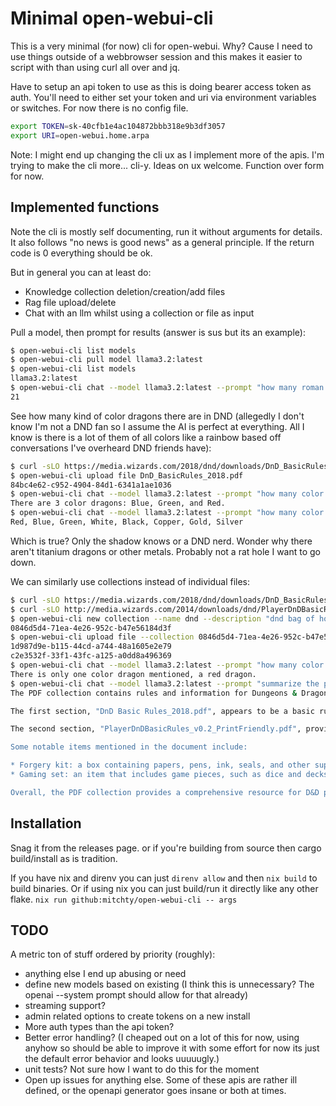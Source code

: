 # Minimal open-webui-cli

This is a very minimal (for now) cli for open-webui. Why? Cause I need to use things outside of a webbrowser session and this makes it easier to script with than using curl all over and jq.

Have to setup an api token to use as this is doing bearer access token as auth. You'll need to either set your token and uri via environment variables or switches. For now there is no config file.

```sh
export TOKEN=sk-40cfb1e4ac104872bbb318e9b3df3057
export URI=open-webui.home.arpa
```

Note: I might end up changing the cli ux as I implement more of the apis. I'm trying to make the cli more... cli-y. Ideas on ux welcome. Function over form for now.

## Implemented functions

Note the cli is mostly self documenting, run it without arguments for details. It also follows "no news is good news" as a general principle. If the return code is 0 everything should be ok.

But in general you can at least do:
- Knowledge collection deletion/creation/add files
- Rag file upload/delete
- Chat with an llm whilst using a collection or file as input

Pull a model, then prompt for results (answer is sus but its an example):

```sh
$ open-webui-cli list models
$ open-webui-cli pull model llama3.2:latest
$ open-webui-cli list models
llama3.2:latest
$ open-webui-cli chat --model llama3.2:latest --prompt "how many roman imperators built walls (answer with the number only)"
21
```

See how many kind of color dragons there are in DND (allegedly I don't know I'm not a DND fan so I assume the AI is perfect at everything. All I know is there is a lot of them of all colors like a rainbow based off conversations I've overheard DND friends have):

```sh
$ curl -sLO https://media.wizards.com/2018/dnd/downloads/DnD_BasicRules_2018.pdf
$ open-webui-cli upload file DnD_BasicRules_2018.pdf
84bc4e62-c952-4904-84d1-6341a1ae1036
$ open-webui-cli chat --model llama3.2:latest --prompt "how many color dragons are in dnd (answer with the color names only)" --file 84bc4e62-c952-4904-84d1-6341a1ae1036
There are 3 color dragons: Blue, Green, and Red.
$ open-webui-cli chat --model llama3.2:latest --prompt "how many color dragons are in dnd (answer with the color names only)"
Red, Blue, Green, White, Black, Copper, Gold, Silver
```

Which is true? Only the shadow knows or a DND nerd. Wonder why there aren't titanium dragons or other metals. Probably not a rat hole I want to go down.

We can similarly use collections instead of individual files:

```sh
$ curl -sLO https://media.wizards.com/2018/dnd/downloads/DnD_BasicRules_2018.pdf
$ curl -sLO http://media.wizards.com/2014/downloads/dnd/PlayerDnDBasicRules_v0.2_PrintFriendly.pdf
$ open-webui-cli new collection --name dnd --description "dnd bag of holding"
0846d5d4-71ea-4e26-952c-b47e56184d3f
$ open-webui-cli upload file --collection 0846d5d4-71ea-4e26-952c-b47e56184d3f *.pdf
1d987d9e-b115-44cd-a744-48a1605e2e79
c2e3532f-33f1-43fc-a125-a0dd8a496369
$ open-webui-cli chat --model llama3.2:latest --prompt "how many color dragons are in dnd (answer with the color names only)" --collection 0846d5d4-71ea-4e26-952c-b47e56184d3f
There is only one color dragon mentioned, a red dragon.
$ open-webui-cli chat --model llama3.2:latest --prompt "summarize the pdfs in this collection" --collection 0846d5d4-71ea-4e26-952c-b47e56184d3f
The PDF collection contains rules and information for Dungeons & Dragons (D&D) players. The content is divided into two main sections: "DnD Basic Rules_2018.pdf" and "PlayerDnDBasicRules_v0.2_PrintFriendly.pdf".

The first section, "DnD Basic Rules_2018.pdf", appears to be a basic ruleset for the game, covering various aspects such as character creation, combat, and gameplay mechanics.

The second section, "PlayerDnDBasicRules_v0.2_PrintFriendly.pdf", provides more detailed information on tools, equipment, and skills for players. The content includes lists of items such as Smith's tools, Tinker's tools, Weaver's tools, and others, along with their prices and weights.

Some notable items mentioned in the document include:

* Forgery kit: a box containing papers, pens, ink, seals, and other supplies to create convincing forgeries.
* Gaming set: an item that includes game pieces, such as dice and decks of cards, which allows players to add their proficiency bonus to ability checks when playing with that set.

Overall, the PDF collection provides a comprehensive resource for D&D players, covering various aspects of the game.
```

## Installation

Snag it from the releases page. or if you're building from source then cargo build/install as is tradition.

If you have nix and direnv you can just `direnv allow` and then `nix build` to build binaries. Or if using nix you can just build/run it directly like any other flake. `nix run github:mitchty/open-webui-cli -- args`

## TODO

A metric ton of stuff ordered by priority (roughly):
- anything else I end up abusing or need
- define new models based on existing (I think this is unnecessary? The openai --system prompt should allow for that already)
- streaming support?
- admin related options to create tokens on a new install
- More auth types than the api token?
- Better error handling? (I cheaped out on a lot of this for now, using anyhow so should be able to improve it with some effort for now its just the default error behavior and looks uuuuugly.)
- unit tests? Not sure how I want to do this for the moment
- Open up issues for anything else. Some of these apis are rather ill defined, or the openapi generator goes insane or both at times.
